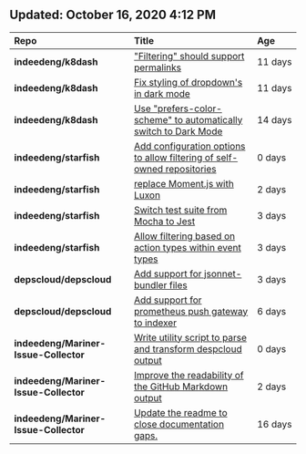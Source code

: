 ## Updated: October 16, 2020 4:12 PM
|**Repo**|**Title**|**Age**|
|:----|:----|:----|
|**indeedeng/k8dash**|["Filtering" should support permalinks](https://github.com/indeedeng/k8dash/issues/153)|11&nbsp;days|
|**indeedeng/k8dash**|[Fix styling of dropdown's in dark mode](https://github.com/indeedeng/k8dash/issues/152)|11&nbsp;days|
|**indeedeng/k8dash**|[Use "prefers-color-scheme" to automatically switch to Dark Mode](https://github.com/indeedeng/k8dash/issues/144)|14&nbsp;days|
|**indeedeng/starfish**|[Add configuration options to allow filtering of self-owned repositories](https://github.com/indeedeng/starfish/issues/65)|0&nbsp;days|
|**indeedeng/starfish**|[replace Moment.js with Luxon](https://github.com/indeedeng/starfish/issues/60)|2&nbsp;days|
|**indeedeng/starfish**|[Switch test suite from Mocha to Jest](https://github.com/indeedeng/starfish/issues/59)|3&nbsp;days|
|**indeedeng/starfish**|[Allow filtering based on action types within event types](https://github.com/indeedeng/starfish/issues/58)|3&nbsp;days|
|**depscloud/depscloud**|[Add support for jsonnet-bundler files](https://github.com/depscloud/depscloud/issues/115)|3&nbsp;days|
|**depscloud/depscloud**|[Add support for prometheus push gateway to indexer](https://github.com/depscloud/depscloud/issues/108)|6&nbsp;days|
|**indeedeng/Mariner-Issue-Collector**|[Write utility script to parse and transform despcloud output](https://github.com/indeedeng/Mariner-Issue-Collector/issues/11)|0&nbsp;days|
|**indeedeng/Mariner-Issue-Collector**|[Improve the readability of the GitHub Markdown output](https://github.com/indeedeng/Mariner-Issue-Collector/issues/9)|2&nbsp;days|
|**indeedeng/Mariner-Issue-Collector**|[Update the readme to close documentation gaps.](https://github.com/indeedeng/Mariner-Issue-Collector/issues/2)|16&nbsp;days|